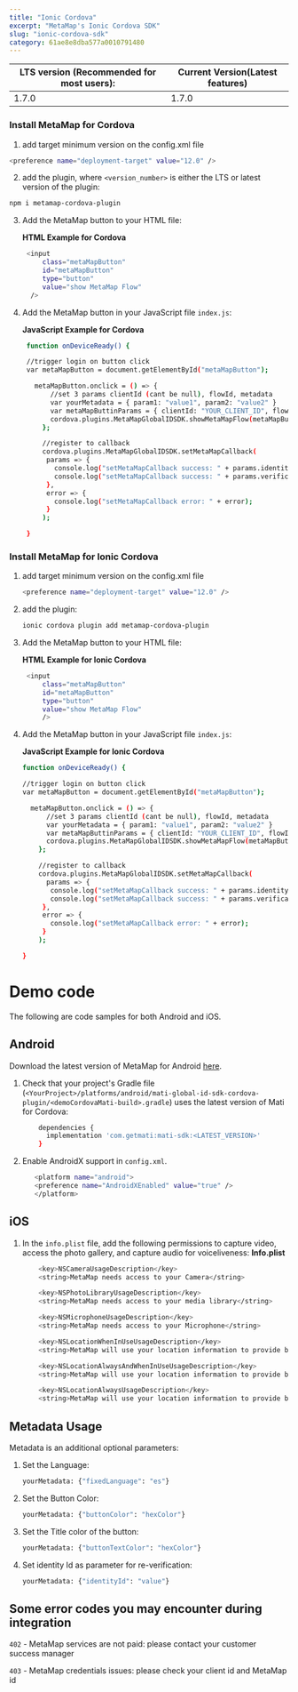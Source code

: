 ```yaml
---
title: "Ionic Cordova"
excerpt: "MetaMap's Ionic Cordova SDK"
slug: "ionic-cordova-sdk"
category: 61ae8e8dba577a0010791480
---
```


| LTS version (Recommended for most users): | Current Version(Latest features) |
|-------------------------------------------|----------------------------------|
| 1.7.0                                     | 1.7.0                            |

### Install MetaMap for Cordova

1. add target minimum version on the  config.xml file
```bash
<preference name="deployment-target" value="12.0" />
```

2. add the plugin, where `<version_number>` is either the LTS or latest version of the plugin:
```bash
npm i metamap-cordova-plugin
```

3. Add the MetaMap button to your HTML file:

   **HTML Example for Cordova**
   ```bash
    <input
        class="metaMapButton"
        id="metaMapButton"
        type="button"
        value="show MetaMap Flow"
     />
   ```


4. <a id="cordova-javascript"></a>Add the MetaMap button in your JavaScript file `index.js`:

   **JavaScript Example for Cordova**

   ```bash
    function onDeviceReady() {

    //trigger login on button click
    var metaMapButton = document.getElementById("metaMapButton");

      metaMapButton.onclick = () => {
          //set 3 params clientId (cant be null), flowId, metadata
          var yourMetadata = { param1: "value1", param2: "value2" }
          var metaMapButtinParams = { clientId: "YOUR_CLIENT_ID", flowId: "YOUR_FLOW_ID", metadata: yourMetadata }
          cordova.plugins.MetaMapGlobalIDSDK.showMetaMapFlow(metaMapButtinParams)
        };

        //register to callback
        cordova.plugins.MetaMapGlobalIDSDK.setMetaMapCallback(
         params => {
           console.log("setMetaMapCallback success: " + params.identityId);
           console.log("setMetaMapCallback success: " + params.verificationID);
         },
         error => {
           console.log("setMetaMapCallback error: " + error);
         }
        );

    }
   ```

### Install MetaMap for Ionic Cordova


1. add target minimum version on the  config.xml file
    ```bash
    <preference name="deployment-target" value="12.0" />
    ```

2. add the plugin:
    ```bash
    ionic cordova plugin add metamap-cordova-plugin
    ```

3. Add the MetaMap button to your HTML file:

    **HTML Example for Ionic Cordova**
    ```bash
     <input
         class="metaMapButton"
         id="metaMapButton"
         type="button"
         value="show MetaMap Flow"
         />
     ```


4. Add the MetaMap button in your JavaScript file `index.js`:

    **JavaScript Example for Ionic Cordova**

    ```bash
    function onDeviceReady() {

    //trigger login on button click
    var metaMapButton = document.getElementById("metaMapButton");

      metaMapButton.onclick = () => {
          //set 3 params clientId (cant be null), flowId, metadata
          var yourMetadata = { param1: "value1", param2: "value2" }
          var metaMapButtinParams = { clientId: "YOUR_CLIENT_ID", flowId: "YOUR_FLOW_ID", metadata: yourMetadata }
          cordova.plugins.MetaMapGlobalIDSDK.showMetaMapFlow(metaMapButtinParams)
        };

        //register to callback
        cordova.plugins.MetaMapGlobalIDSDK.setMetaMapCallback(
          params => {
           console.log("setMetaMapCallback success: " + params.identityId);
           console.log("setMetaMapCallback success: " + params.verificationID);
         },
         error => {
           console.log("setMetaMapCallback error: " + error);
         }
        );

    }
     ```
# Demo code

The following are code samples for both Android and iOS.

## Android

Download the latest version of MetaMap for Android [here](https://search.maven.org/artifact/com.getmati/mati-sdk).

1. Check that your project's Gradle file (`<YourProject>/platforms/android/mati-global-id-sdk-cordova-plugin/<demoCordovaMati-build>.gradle`) uses the latest version of Mati for Cordova:

    ```bash
        dependencies {
          implementation 'com.getmati:mati-sdk:<LATEST_VERSION>'
        }
    ```

2. Enable AndroidX support in `config.xml`.

    ```bash
       <platform name="android">
       <preference name="AndroidXEnabled" value="true" />
       </platform>
    ```

## iOS

1. In the `info.plist` file, add the following permissions to capture video, access the photo gallery, and capture audio for voiceliveness:
   **Info.plist**

    ```bash
        <key>NSCameraUsageDescription</key>
        <string>MetaMap needs access to your Camera</string>

        <key>NSPhotoLibraryUsageDescription</key>
        <string>MetaMap needs access to your media library</string>

        <key>NSMicrophoneUsageDescription</key>
        <string>MetaMap needs access to your Microphone</string>

        <key>NSLocationWhenInUseUsageDescription</key>
        <string>MetaMap will use your location information to provide best possible verification experience.</string>

        <key>NSLocationAlwaysAndWhenInUseUsageDescription</key>
        <string>MetaMap will use your location information to provide best possible verification experience.</string>

        <key>NSLocationAlwaysUsageDescription</key>
        <string>MetaMap will use your location information to provide best possible verification experience.</string>
   ```

## Metadata Usage

Metadata is an additional optional parameters:

1. Set the Language:
    ```bash
    yourMetadata: {"fixedLanguage": "es"}
    ```

2. Set the Button Color:
   ```bash
   yourMetadata: {"buttonColor": "hexColor"}
   ```

3. Set the Title color of the button:
   ```bash
   yourMetadata: {"buttonTextColor": "hexColor"}
   ```

4. Set identity Id as parameter for re-verification:
    ```bash
    yourMetadata: {"identityId": "value"}
    ```

## Some error codes you may encounter during integration

`402` - MetaMap services are not paid: please contact your customer success manager

`403` - MetaMap credentials issues: please check your client id and MetaMap id
